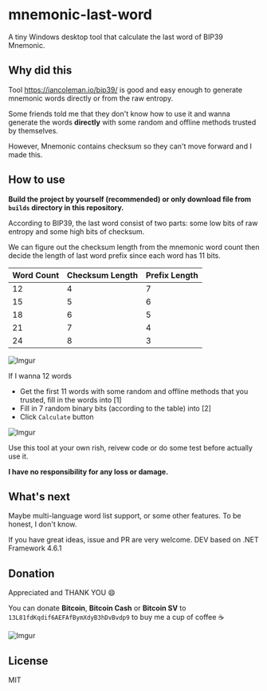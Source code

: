 # mnemonic-last-word

A tiny Windows desktop tool that calculate the last word of BIP39 Mnemonic.

## Why did this

Tool https://iancoleman.io/bip39/ is good and easy enough to generate mnemonic words directly or from the raw entropy.

Some friends told me that they don't know how to use it and wanna generate the words **directly** with some random and offline methods trusted by themselves.

However, Mnemonic contains checksum so they can't move forward and I made this.

## How to use

**Build the project by yourself (recommended) or only download file from `builds` directory in this repository.**

According to BIP39, the last word consist of two parts: some low bits of raw entropy and some high bits of checksum.

We can figure out the checksum length from the mnemonic word count then decide the length of last word prefix since each word has 11 bits.

Word Count | Checksum Length | Prefix Length
-----------| --------------- | ---------------
12     |        4        |        7
15     |        5        |        6
18     |        6        |        5
21     |        7        |        4
24     |        8        |        3

![Imgur](https://i.imgur.com/K8WvYb2l.png)

If I wanna 12 words

- Get the first 11 words with some random and offline methods that you trusted, fill in the words into [1]
- Fill in 7 random binary bits (according to the table) into [2]
- Click `Calculate` button

![Imgur](https://i.imgur.com/6R64pXcl.png)

Use this tool at your own rish, reivew code or do some test before actually use it.

**I have no responsibility for any loss or damage.**

## What's next

Maybe multi-language word list support, or some other features. To be honest, I don't know.

If you have great ideas, issue and PR are very welcome. DEV based on .NET Framework 4.6.1

## Donation

Appreciated and THANK YOU :smile:

You can donate **Bitcoin**, **Bitcoin Cash** or **Bitcoin SV** to `13L81fdKqdif6AEFAfBymXdyB3hDvBvdp9` to buy me a cup of coffee :coffee:

![Imgur](https://i.imgur.com/oowYIk6.png)

## License

MIT

